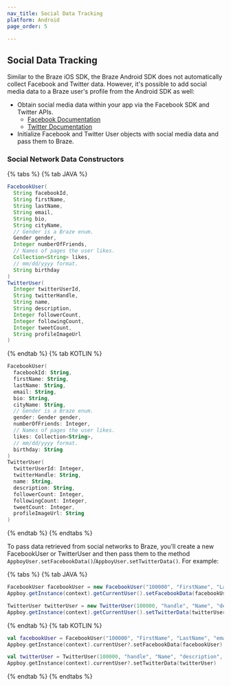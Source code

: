 ```yaml
---
nav_title: Social Data Tracking
platform: Android
page_order: 5

---
```

## Social Data Tracking
Similar to the Braze iOS SDK, the Braze Android SDK does not automatically collect Facebook and Twitter data. However, it's possible to add social media data to a Braze user's profile from the Android SDK as well:

- Obtain social media data within your app via the Facebook SDK and Twitter APIs.
  - [Facebook Documentation][1]
  - [Twitter Documentation][2]
- Initialize Facebook and Twitter User objects with social media data and pass them to Braze.

### Social Network Data Constructors

{% tabs %}
{% tab JAVA %}

```java
FacebookUser(
  String facebookId,
  String firstName,
  String lastName,
  String email,
  String bio,
  String cityName,
  // Gender is a Braze enum.
  Gender gender,
  Integer numberOfFriends,
  // Names of pages the user likes.
  Collection<String> likes,
  // mm/dd/yyyy format.
  String birthday
)
TwitterUser(
  Integer twitterUserId,
  String twitterHandle,
  String name,
  String description,
  Integer followerCount,
  Integer followingCount,
  Integer tweetCount,
  String profileImageUrl
)
```

{% endtab %}
{% tab KOTLIN %}

```kotlin
FacebookUser(
  facebookId: String,
  firstName: String,
  lastName: String,
  email: String,
  bio: String,
  cityName: String,
  // Gender is a Braze enum.
  gender: Gender gender,
  numberOfFriends: Integer,
  // Names of pages the user likes.
  likes: Collection<String>,
  // mm/dd/yyyy format.
  birthday: String
)
TwitterUser(
  twitterUserId: Integer,
  twitterHandle: String,
  name: String,
  description: String,
  followerCount: Integer,
  followingCount: Integer,
  tweetCount: Integer,
  profileImageUrl: String
)
```

{% endtab %}
{% endtabs %}

To pass data retrieved from social networks to Braze, you'll create a new FacebookUser or TwitterUser and then pass them to the method `AppboyUser.setFacebookData()`/`AppboyUser.setTwitterData()`. For example:

{% tabs %}
{% tab JAVA %}

```java
FacebookUser facebookUser = new FacebookUser("100000", "FirstName", "LastName", "email@email.com", "bio", "City", Gender.MALE, 3, Arrays.asList(new String[]{ "like" }), "04/13/1990");
Appboy.getInstance(context).getCurrentUser().setFacebookData(facebookUser);

TwitterUser twitterUser = new TwitterUser(100000, "handle", "Name", "description", 100, 50, 150, "image_url");
Appboy.getInstance(context).getCurrentUser().setTwitterData(twitterUser);
```

{% endtab %}
{% tab KOTLIN %}

```kotlin
val facebookUser = FacebookUser("100000", "FirstName", "LastName", "email@email.com", "bio", "City", Gender.MALE, 3, listOf("like"),"04/13/1990")
Appboy.getInstance(context).currentUser?.setFacebookData(facebookUser)

val twitterUser = TwitterUser(100000, "handle", "Name", "description", 100, 50, 150, "image_url")
Appboy.getInstance(context).currentUser?.setTwitterData(twitterUser)
```

{% endtab %}
{% endtabs %}

[1]: https://developers.facebook.com/docs/howtos/androidsdk/3.0/login-with-facebook/#step1
[2]: https://developer.twitter.com/en/docs
